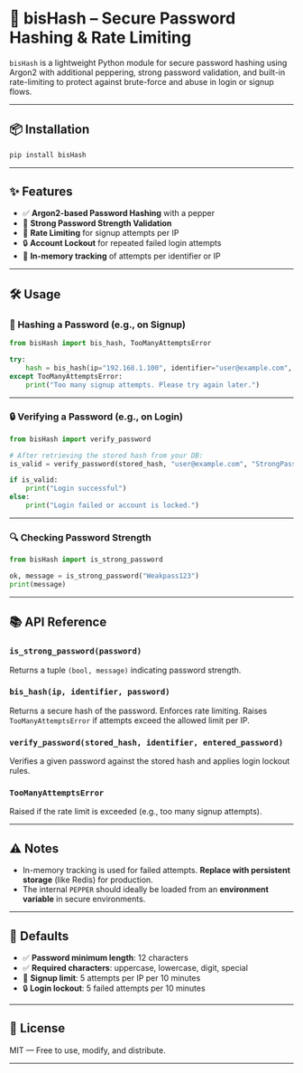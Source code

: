 # 🔐 bisHash – Secure Password Hashing & Rate Limiting

`bisHash` is a lightweight Python module for secure password hashing using Argon2 with additional peppering, strong password validation, and built-in rate-limiting to protect against brute-force and abuse in login or signup flows.

---

## 📦 Installation

```bash
pip install bisHash
```

---

## ✨ Features

- ✅ **Argon2-based Password Hashing** with a pepper
- 🔐 **Strong Password Strength Validation**
- 🚫 **Rate Limiting** for signup attempts per IP
- 🔒 **Account Lockout** for repeated failed login attempts
- 🧠 **In-memory tracking** of attempts per identifier or IP

---

## 🛠 Usage

### 🔑 Hashing a Password (e.g., on Signup)

```python
from bisHash import bis_hash, TooManyAttemptsError

try:
    hash = bis_hash(ip="192.168.1.100", identifier="user@example.com", password="StrongPass!23")
except TooManyAttemptsError:
    print("Too many signup attempts. Please try again later.")
```

---

### 🔒 Verifying a Password (e.g., on Login)

```python
from bisHash import verify_password

# After retrieving the stored hash from your DB:
is_valid = verify_password(stored_hash, "user@example.com", "StrongPass!23")

if is_valid:
    print("Login successful")
else:
    print("Login failed or account is locked.")
```

---

### 🔍 Checking Password Strength

```python
from bisHash import is_strong_password

ok, message = is_strong_password("Weakpass123")
print(message)
```

---

## 📚 API Reference

### `is_strong_password(password)`
Returns a tuple `(bool, message)` indicating password strength.

### `bis_hash(ip, identifier, password)`
Returns a secure hash of the password. Enforces rate limiting. Raises `TooManyAttemptsError` if attempts exceed the allowed limit per IP.

### `verify_password(stored_hash, identifier, entered_password)`
Verifies a given password against the stored hash and applies login lockout rules.

### `TooManyAttemptsError`
Raised if the rate limit is exceeded (e.g., too many signup attempts).

---

## ⚠️ Notes

- In-memory tracking is used for failed attempts. **Replace with persistent storage** (like Redis) for production.
- The internal `PEPPER` should ideally be loaded from an **environment variable** in secure environments.

---

## 🧪 Defaults

- ✅ **Password minimum length**: 12 characters
- ✅ **Required characters**: uppercase, lowercase, digit, special
- 🚫 **Signup limit**: 5 attempts per IP per 10 minutes
- 🔒 **Login lockout**: 5 failed attempts per 10 minutes

---

## 📄 License

MIT — Free to use, modify, and distribute.

---
